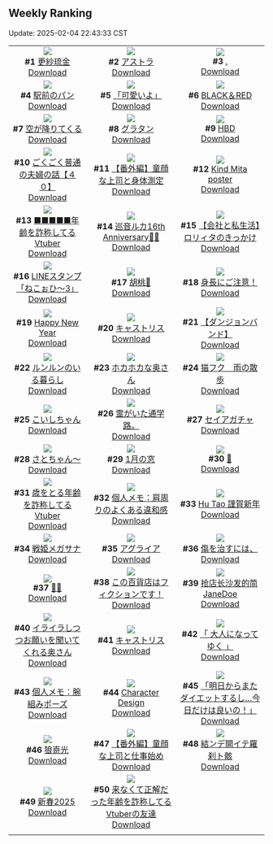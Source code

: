 ## Weekly Ranking
Update: 2025-02-04 22:43:33 CST

|      |      |      |
| :----: | :----: | :----: |
| ![](https://i.pixiv.re/c/240x480/img-master/img/2025/01/29/04/03/55/126675033_p0_master1200.jpg)<br>**#1** [更紗琉金](https://www.pixiv.net/artworks/126675033)<br>[Download](https://i.pixiv.re/img-original/img/2025/01/29/04/03/55/126675033_p0.jpg) | ![](https://i.pixiv.re/c/240x480/img-master/img/2025/01/30/00/00/01/126699913_p0_master1200.jpg)<br>**#2** [アストラ](https://www.pixiv.net/artworks/126699913)<br>[Download](https://i.pixiv.re/img-original/img/2025/01/30/00/00/01/126699913_p0.png) | ![](https://i.pixiv.re/c/240x480/img-master/img/2025/01/29/18/00/02/126687846_p0_master1200.jpg)<br>**#3** [.](https://www.pixiv.net/artworks/126687846)<br>[Download](https://i.pixiv.re/img-original/img/2025/01/29/18/00/02/126687846_p0.jpg) |
| ![](https://i.pixiv.re/c/240x480/img-master/img/2025/01/29/07/30/03/126677348_p0_master1200.jpg)<br>**#4** [駅前のパン](https://www.pixiv.net/artworks/126677348)<br>[Download](https://i.pixiv.re/img-original/img/2025/01/29/07/30/03/126677348_p0.jpg) | ![](https://i.pixiv.re/c/240x480/img-master/img/2025/01/29/17/00/40/126686484_p0_master1200.jpg)<br>**#5** [「可愛いよ」](https://www.pixiv.net/artworks/126686484)<br>[Download](https://i.pixiv.re/img-original/img/2025/01/29/17/00/40/126686484_p0.jpg) | ![](https://i.pixiv.re/c/240x480/img-master/img/2025/01/30/00/00/07/126699946_p0_master1200.jpg)<br>**#6** [BLACK＆RED](https://www.pixiv.net/artworks/126699946)<br>[Download](https://i.pixiv.re/img-original/img/2025/01/30/00/00/07/126699946_p0.jpg) |
| ![](https://i.pixiv.re/c/240x480/img-master/img/2025/01/30/00/00/27/126700069_p0_master1200.jpg)<br>**#7** [空が降りてくる](https://www.pixiv.net/artworks/126700069)<br>[Download](https://i.pixiv.re/img-original/img/2025/01/30/00/00/27/126700069_p0.png) | ![](https://i.pixiv.re/c/240x480/img-master/img/2025/01/28/20/30/03/126661893_p0_master1200.jpg)<br>**#8** [グラタン](https://www.pixiv.net/artworks/126661893)<br>[Download](https://i.pixiv.re/img-original/img/2025/01/28/20/30/03/126661893_p0.png) | ![](https://i.pixiv.re/c/240x480/img-master/img/2025/01/30/00/00/19/126700018_p0_master1200.jpg)<br>**#9** [HBD](https://www.pixiv.net/artworks/126700018)<br>[Download](https://i.pixiv.re/img-original/img/2025/01/30/00/00/19/126700018_p0.png) |
| ![](https://i.pixiv.re/c/240x480/img-master/img/2025/01/29/18/00/17/126687927_p0_master1200.jpg)<br>**#10** [ごくごく普通の夫婦の話【４０】](https://www.pixiv.net/artworks/126687927)<br>[Download](https://i.pixiv.re/img-original/img/2025/01/29/18/00/17/126687927_p0.jpg) | ![](https://i.pixiv.re/c/240x480/img-master/img/2025/01/29/00/01/03/126669541_p0_master1200.jpg)<br>**#11** [【番外編】童顔な上司と身体測定](https://www.pixiv.net/artworks/126669541)<br>[Download](https://i.pixiv.re/img-original/img/2025/01/29/00/01/03/126669541_p0.jpg) | ![](https://i.pixiv.re/c/240x480/img-master/img/2025/01/29/00/00/23/126669411_p0_master1200.jpg)<br>**#12** [Kind Mita poster](https://www.pixiv.net/artworks/126669411)<br>[Download](https://i.pixiv.re/img-original/img/2025/01/29/00/00/23/126669411_p0.jpg) |
| ![](https://i.pixiv.re/c/240x480/img-master/img/2025/01/29/21/22/12/126694148_p0_master1200.jpg)<br>**#13** [■■■■■年齢を詐称してるVtuber](https://www.pixiv.net/artworks/126694148)<br>[Download](https://i.pixiv.re/img-original/img/2025/01/29/21/22/12/126694148_p0.png) | ![](https://i.pixiv.re/c/240x480/img-master/img/2025/01/30/00/00/00/126699907_p0_master1200.jpg)<br>**#14** [巡音ルカ16th Anniversary🎂🎉](https://www.pixiv.net/artworks/126699907)<br>[Download](https://i.pixiv.re/img-original/img/2025/01/30/00/00/00/126699907_p0.jpg) | ![](https://i.pixiv.re/c/240x480/img-master/img/2025/01/28/12/00/16/126650886_p0_master1200.jpg)<br>**#15** [【会社と私生活】ロリィタのきっかけ](https://www.pixiv.net/artworks/126650886)<br>[Download](https://i.pixiv.re/img-original/img/2025/01/28/12/00/16/126650886_p0.jpg) |
| ![](https://i.pixiv.re/c/240x480/img-master/img/2025/01/29/12/30/01/126681790_p0_master1200.jpg)<br>**#16** [LINEスタンプ「ねこぉひ～3」](https://www.pixiv.net/artworks/126681790)<br>[Download](https://i.pixiv.re/img-original/img/2025/01/29/12/30/01/126681790_p0.png) | ![](https://i.pixiv.re/c/240x480/img-master/img/2025/01/29/02/25/54/126673713_p0_master1200.jpg)<br>**#17** [胡桃🎨](https://www.pixiv.net/artworks/126673713)<br>[Download](https://i.pixiv.re/img-original/img/2025/01/29/02/25/54/126673713_p0.jpg) | ![](https://i.pixiv.re/c/240x480/img-master/img/2025/01/28/17/07/51/126656150_p0_master1200.jpg)<br>**#18** [身長にご注意！](https://www.pixiv.net/artworks/126656150)<br>[Download](https://i.pixiv.re/img-original/img/2025/01/28/17/07/51/126656150_p0.png) |
| ![](https://i.pixiv.re/c/240x480/img-master/img/2025/01/29/01/07/25/126671894_p0_master1200.jpg)<br>**#19** [Happy New Year](https://www.pixiv.net/artworks/126671894)<br>[Download](https://i.pixiv.re/img-original/img/2025/01/29/01/07/25/126671894_p0.png) | ![](https://i.pixiv.re/c/240x480/img-master/img/2025/01/28/20/03/55/126661101_p0_master1200.jpg)<br>**#20** [キャストリス](https://www.pixiv.net/artworks/126661101)<br>[Download](https://i.pixiv.re/img-original/img/2025/01/28/20/03/55/126661101_p0.jpg) | ![](https://i.pixiv.re/c/240x480/img-master/img/2025/01/28/12/13/35/126651153_p0_master1200.jpg)<br>**#21** [【ダンジョンバンド】](https://www.pixiv.net/artworks/126651153)<br>[Download](https://i.pixiv.re/img-original/img/2025/01/28/12/13/35/126651153_p0.jpg) |
| ![](https://i.pixiv.re/c/240x480/img-master/img/2025/01/28/23/19/04/126667833_p0_master1200.jpg)<br>**#22** [ルンルンのいる暮らし](https://www.pixiv.net/artworks/126667833)<br>[Download](https://i.pixiv.re/img-original/img/2025/01/28/23/19/04/126667833_p0.jpg) | ![](https://i.pixiv.re/c/240x480/img-master/img/2025/01/29/00/01/18/126669574_p0_master1200.jpg)<br>**#23** [ホカホカな奥さん](https://www.pixiv.net/artworks/126669574)<br>[Download](https://i.pixiv.re/img-original/img/2025/01/29/00/01/18/126669574_p0.jpg) | ![](https://i.pixiv.re/c/240x480/img-master/img/2025/01/29/00/30/02/126670692_p0_master1200.jpg)<br>**#24** [猫フク　雨の散歩](https://www.pixiv.net/artworks/126670692)<br>[Download](https://i.pixiv.re/img-original/img/2025/01/29/00/30/02/126670692_p0.jpg) |
| ![](https://i.pixiv.re/c/240x480/img-master/img/2025/01/28/00/00/41/126639124_p0_master1200.jpg)<br>**#25** [こいしちゃん](https://www.pixiv.net/artworks/126639124)<br>[Download](https://i.pixiv.re/img-original/img/2025/01/28/00/00/41/126639124_p0.jpg) | ![](https://i.pixiv.re/c/240x480/img-master/img/2025/01/29/08/06/47/126676432_p0_master1200.jpg)<br>**#26** [霊がいた通学路。](https://www.pixiv.net/artworks/126676432)<br>[Download](https://i.pixiv.re/img-original/img/2025/01/29/08/06/47/126676432_p0.jpg) | ![](https://i.pixiv.re/c/240x480/img-master/img/2025/01/29/00/06/22/126669903_p0_master1200.jpg)<br>**#27** [セイアガチャ](https://www.pixiv.net/artworks/126669903)<br>[Download](https://i.pixiv.re/img-original/img/2025/01/29/00/06/22/126669903_p0.jpg) |
| ![](https://i.pixiv.re/c/240x480/img-master/img/2025/01/30/06/37/43/126694172_p0_master1200.jpg)<br>**#28** [さとちゃん～](https://www.pixiv.net/artworks/126694172)<br>[Download](https://i.pixiv.re/img-original/img/2025/01/30/06/37/43/126694172_p0.png) | ![](https://i.pixiv.re/c/240x480/img-master/img/2025/01/29/19/46/28/126690881_p0_master1200.jpg)<br>**#29** [1月の窓](https://www.pixiv.net/artworks/126690881)<br>[Download](https://i.pixiv.re/img-original/img/2025/01/29/19/46/28/126690881_p0.jpg) | ![](https://i.pixiv.re/c/240x480/img-master/img/2025/01/28/00/00/21/126639045_p0_master1200.jpg)<br>**#30** [🌿](https://www.pixiv.net/artworks/126639045)<br>[Download](https://i.pixiv.re/img-original/img/2025/01/28/00/00/21/126639045_p0.png) |
| ![](https://i.pixiv.re/c/240x480/img-master/img/2025/01/30/21/31/56/126725262_p0_master1200.jpg)<br>**#31** [歳をとる年齢を詐称してるVtuber](https://www.pixiv.net/artworks/126725262)<br>[Download](https://i.pixiv.re/img-original/img/2025/01/30/21/31/56/126725262_p0.png) | ![](https://i.pixiv.re/c/240x480/img-master/img/2025/01/28/06/00/06/126645875_p0_master1200.jpg)<br>**#32** [個人メモ：肩周りのよくある違和感](https://www.pixiv.net/artworks/126645875)<br>[Download](https://i.pixiv.re/img-original/img/2025/01/28/06/00/06/126645875_p0.jpg) | ![](https://i.pixiv.re/c/240x480/img-master/img/2025/01/29/18/30/01/126688799_p0_master1200.jpg)<br>**#33** [Hu Tao 謹賀新年](https://www.pixiv.net/artworks/126688799)<br>[Download](https://i.pixiv.re/img-original/img/2025/01/29/18/30/01/126688799_p0.jpg) |
| ![](https://i.pixiv.re/c/240x480/img-master/img/2025/01/29/19/44/31/126690825_p0_master1200.jpg)<br>**#34** [戦姫メガサナ](https://www.pixiv.net/artworks/126690825)<br>[Download](https://i.pixiv.re/img-original/img/2025/01/29/19/44/31/126690825_p0.jpg) | ![](https://i.pixiv.re/c/240x480/img-master/img/2025/01/28/19/06/36/126659465_p0_master1200.jpg)<br>**#35** [アグライア](https://www.pixiv.net/artworks/126659465)<br>[Download](https://i.pixiv.re/img-original/img/2025/01/28/19/06/36/126659465_p0.jpg) | ![](https://i.pixiv.re/c/240x480/img-master/img/2025/01/29/17/19/05/126686848_p0_master1200.jpg)<br>**#36** [傷を治すには、](https://www.pixiv.net/artworks/126686848)<br>[Download](https://i.pixiv.re/img-original/img/2025/01/29/17/19/05/126686848_p0.jpg) |
| ![](https://i.pixiv.re/c/240x480/img-master/img/2025/01/29/08/30/56/126678234_p0_master1200.jpg)<br>**#37** [💄✨](https://www.pixiv.net/artworks/126678234)<br>[Download](https://i.pixiv.re/img-original/img/2025/01/29/08/30/56/126678234_p0.jpg) | ![](https://i.pixiv.re/c/240x480/img-master/img/2025/01/30/17/46/14/126718084_p0_master1200.jpg)<br>**#38** [この百貨店はフィクションです！](https://www.pixiv.net/artworks/126718084)<br>[Download](https://i.pixiv.re/img-original/img/2025/01/30/17/46/14/126718084_p0.png) | ![](https://i.pixiv.re/c/240x480/img-master/img/2025/01/29/12/17/24/126681572_p0_master1200.jpg)<br>**#39** [抢店长沙发的简 JaneDoe](https://www.pixiv.net/artworks/126681572)<br>[Download](https://i.pixiv.re/img-original/img/2025/01/29/12/17/24/126681572_p0.jpg) |
| ![](https://i.pixiv.re/c/240x480/img-master/img/2025/01/28/00/05/35/126639528_p0_master1200.jpg)<br>**#40** [イライラしつつお願いを聞いてくれる奥さん](https://www.pixiv.net/artworks/126639528)<br>[Download](https://i.pixiv.re/img-original/img/2025/01/28/00/05/35/126639528_p0.jpg) | ![](https://i.pixiv.re/c/240x480/img-master/img/2025/01/29/18/57/21/126689499_p0_master1200.jpg)<br>**#41** [キャストリス](https://www.pixiv.net/artworks/126689499)<br>[Download](https://i.pixiv.re/img-original/img/2025/01/29/18/57/21/126689499_p0.png) | ![](https://i.pixiv.re/c/240x480/img-master/img/2025/01/29/20/37/24/126692600_p0_master1200.jpg)<br>**#42** [「  大人になってゆく  」](https://www.pixiv.net/artworks/126692600)<br>[Download](https://i.pixiv.re/img-original/img/2025/01/29/20/37/24/126692600_p0.jpg) |
| ![](https://i.pixiv.re/c/240x480/img-master/img/2025/01/30/06/00/07/126707074_p0_master1200.jpg)<br>**#43** [個人メモ：腕組みポーズ](https://www.pixiv.net/artworks/126707074)<br>[Download](https://i.pixiv.re/img-original/img/2025/01/30/06/00/07/126707074_p0.jpg) | ![](https://i.pixiv.re/c/240x480/img-master/img/2025/01/28/21/26/58/126663800_p0_master1200.jpg)<br>**#44** [Character Design](https://www.pixiv.net/artworks/126663800)<br>[Download](https://i.pixiv.re/img-original/img/2025/01/28/21/26/58/126663800_p0.jpg) | ![](https://i.pixiv.re/c/240x480/img-master/img/2025/01/28/17/21/26/126656459_p0_master1200.jpg)<br>**#45** [「明日からまたダイエットするし…今日だけは良いの！」](https://www.pixiv.net/artworks/126656459)<br>[Download](https://i.pixiv.re/img-original/img/2025/01/28/17/21/26/126656459_p0.png) |
| ![](https://i.pixiv.re/c/240x480/img-master/img/2025/01/28/18/56/06/126659007_p0_master1200.jpg)<br>**#46** [狼嵜光](https://www.pixiv.net/artworks/126659007)<br>[Download](https://i.pixiv.re/img-original/img/2025/01/28/18/56/06/126659007_p0.jpg) | ![](https://i.pixiv.re/c/240x480/img-master/img/2025/01/28/18/00/29/126657427_p0_master1200.jpg)<br>**#47** [【番外編】童顔な上司と仕事始め](https://www.pixiv.net/artworks/126657427)<br>[Download](https://i.pixiv.re/img-original/img/2025/01/28/18/00/29/126657427_p0.jpg) | ![](https://i.pixiv.re/c/240x480/img-master/img/2025/01/29/16/31/53/126685893_p0_master1200.jpg)<br>**#48** [結ンデ開イテ羅刹ト骸](https://www.pixiv.net/artworks/126685893)<br>[Download](https://i.pixiv.re/img-original/img/2025/01/29/16/31/53/126685893_p0.jpg) |
| ![](https://i.pixiv.re/c/240x480/img-master/img/2025/01/29/15/06/28/126684443_p0_master1200.jpg)<br>**#49** [新春2025](https://www.pixiv.net/artworks/126684443)<br>[Download](https://i.pixiv.re/img-original/img/2025/01/29/15/06/28/126684443_p0.png) | ![](https://i.pixiv.re/c/240x480/img-master/img/2025/01/28/21/13/35/126663348_p0_master1200.jpg)<br>**#50** [来なくて正解だった年齢を詐称してるVtuberの友達](https://www.pixiv.net/artworks/126663348)<br>[Download](https://i.pixiv.re/img-original/img/2025/01/28/21/13/35/126663348_p0.png) |
|      |
